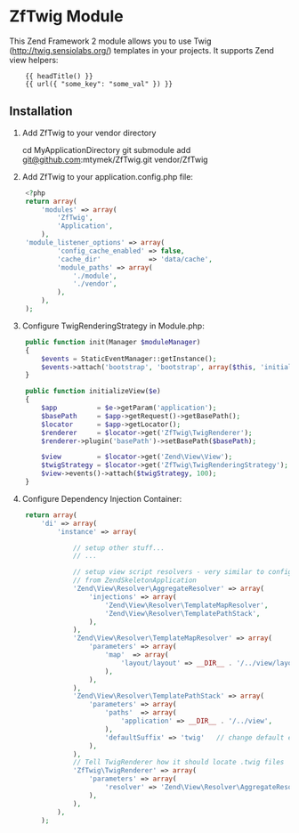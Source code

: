 ZfTwig Module
=============

This Zend Framework 2 module allows you to use Twig (http://twig.sensiolabs.org/) templates in your projects.
It supports Zend view helpers:

```
    {{ headTitle() }}
    {{ url({ "some_key": "some_val" }) }}
```

Installation
------------

1. Add ZfTwig to your vendor directory

    cd MyApplicationDirectory
    git submodule add git@github.com:mtymek/ZfTwig.git vendor/ZfTwig

2. Add ZfTwig to your application.config.php file:

```php
    <?php
    return array(
        'modules' => array(
            'ZfTwig',
            'Application',
        ),
    'module_listener_options' => array(
            'config_cache_enabled' => false,
            'cache_dir'            => 'data/cache',
            'module_paths' => array(
                './module',
                './vendor',
            ),
        ),
    );
```

3. Configure TwigRenderingStrategy in Module.php:

```php
    public function init(Manager $moduleManager)
    {
        $events = StaticEventManager::getInstance();
        $events->attach('bootstrap', 'bootstrap', array($this, 'initializeView'));
    }

    public function initializeView($e)
    {
        $app          = $e->getParam('application');
        $basePath     = $app->getRequest()->getBasePath();
        $locator      = $app->getLocator();
        $renderer     = $locator->get('ZfTwig\TwigRenderer');
        $renderer->plugin('basePath')->setBasePath($basePath);

        $view         = $locator->get('Zend\View\View');
        $twigStrategy = $locator->get('ZfTwig\TwigRenderingStrategy');
        $view->events()->attach($twigStrategy, 100);
    }
```

4. Configure Dependency Injection Container:

```php
    return array(
        'di' => array(
            'instance' => array(

                // setup other stuff...
                // ...

                // setup view script resolvers - very similar to configuration
                // from ZendSkeletonApplication
                'Zend\View\Resolver\AggregateResolver' => array(
                    'injections' => array(
                        'Zend\View\Resolver\TemplateMapResolver',
                        'Zend\View\Resolver\TemplatePathStack',
                    ),
                ),
                'Zend\View\Resolver\TemplateMapResolver' => array(
                    'parameters' => array(
                        'map'  => array(
                            'layout/layout' => __DIR__ . '/../view/layout/layout.twig',
                        ),
                    ),
                ),
                'Zend\View\Resolver\TemplatePathStack' => array(
                    'parameters' => array(
                        'paths'  => array(
                            'application' => __DIR__ . '/../view',
                        ),
                        'defaultSuffix' => 'twig'   // change default extension from .phtml to .twig
                    ),
                ),
                // Tell TwigRenderer how it should locate .twig files
                'ZfTwig\TwigRenderer' => array(
                    'parameters' => array(
                        'resolver' => 'Zend\View\Resolver\AggregateResolver',
                    ),
                ),
            ),
        );
```
